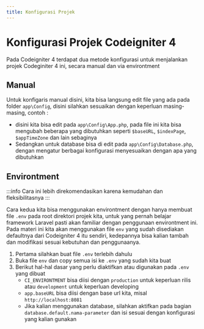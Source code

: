 ```yaml
---
title: Konfigurasi Projek
---
```


# Konfigurasi Projek Codeigniter 4

Pada Codeigniter 4 terdapat dua metode konfigurasi untuk menjalankan projek Codeginiter 4 ini, secara manual dan via environtment

## Manual

Untuk konfigaris manual disini, kita bisa langsung edit file yang ada pada folder `app\Config`, disini silahkan sesuaikan dengan keperluan masing-masing, contoh :

* disini kita bisa edit pada `app\Config\App.php`, pada file ini kita bisa mengubah beberapa yang dibutuhkan seperti `$baseURL`, `$indexPage`, `$appTimeZone` dan lain sebaginya
* Sedangkan untuk database bisa di edit pada `app\Config\Database.php`, dengan mengatur berbagai konfigurasi menyesuaikan dengan apa yang dibutuhkan

## Environtment

:::info
Cara ini lebih direkomendasikan karena kemudahan dan fleksibilitasnya
:::

Cara kedua kita bisa menggunakan environtment dengan hanya membuat file `.env` pada root direktori projek kita, untuk yang pernah belajar framework Laravel pasti akan familiar dengan penggunaan environtment ini. Pada materi ini kita akan menggunakan file `env` yang sudah disediakan defaultnya dari Codeigniter 4 itu sendiri, kedepannya bisa kalian tambah dan modifikasi sesuai kebutuhan dan penggunaanya.

1. Pertama silahkan buat file `.env` terlebih dahulu
2. Buka file `env` dan copy semua isi ke `.env` yang sudah kita buat
3. Berikut hal-hal dasar yang perlu diaktifkan atau digunakan pada `.env` yang dibuat
   * `CI_ENVIRONTMENT` bisa diisi dengan `production` untuk keperluan rilis atau `development` untuk keperluan developing
   * `app.baseURL` bisa diisi dengan base url kita, misal `http://localhost:8081`
   * Jika kalian menggunakan database, silahkan aktifkan pada bagian `database.default.nama-parameter` dan isi sesuai dengan konfigurasi yang kalian gunakan